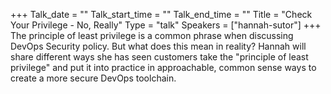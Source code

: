 +++
Talk_date = ""
Talk_start_time = ""
Talk_end_time = ""
Title = "Check Your Privilege - No, Really"
Type = "talk"
Speakers = ["hannah-sutor"]
+++
The principle of least privilege is a common phrase when discussing DevOps Security policy. But what does this mean in reality? Hannah will share different ways she has seen customers take the "principle of least privilege" and put it into practice in approachable, common sense ways to create a more secure DevOps toolchain.
